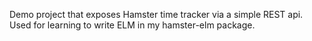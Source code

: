 Demo project that exposes Hamster time tracker via a simple REST api. Used for learning to write ELM in my hamster-elm package.
